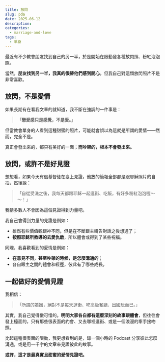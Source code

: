 ```yaml
---
title: 放閃
slug: pda
date: 2025-06-12
description: 
categories:
  - marriage-and-love
tags:
  - 單身
---
```

最近有不少教會朋友找到自己的另一半，於是開始在限動發各種放閃照、粉紅泡泡照。

當然，**朋友找到另一半，我真的很替他們感到開心**。但我自己對這類放閃照片不是非常喜歡。

## 放閃，不是愛情

如果長期有在看我文章的就知道，我不斷在強調的一件事是：

> 「**戀愛感只是感覺，不是愛。**」

但當教會單身的人看到這種甜蜜的照片，可能就會誤以為這就是所謂的愛情——然而，完全不是。

真正會發出來的，都只有美好的一面；**而吵架的，根本不會發出來。**

## 放閃，或許不是好見證

想想看，如果今天有個基督徒在臺上見證，他放的簡報全部都是跟耶穌照片的自拍，然後說：

> 「自從受洗之後，我每天都跟耶穌一起逛街、吃飯，有好多粉紅泡泡喔～～！」

我猜多數人不會因為這個見證得到力量吧。

我自己會得到力量的見證是例如：

- 雖然有些價值觀跟神不同，但是在不斷跟主禱告對話之後想通了；
- **按照耶穌所教導的去愛仇敵**，所以體會或得到了某些祝福。

同理，我喜歡看到的愛情是例如：

- **在意見不同，甚至吵架的時候，是怎麼溝通的；**
- 各自跟主之間的體會和經歷，彼此有了哪些成長。

## 一起做好的愛情見證

我相信：

> 「所謂的婚姻，絕對不是每天逛街、吃高級餐廳、出國玩而已。」

其實，我自己覺得蠻可惜的。**明明大家各自都有這麼深刻的故事跟體會**，但往往會發上檯面的，只有那些很表面的約會、又去哪裡逛街、或是一個浪漫的牽手接吻照。

比起這種很表面的限動，我更想看到的是，錄一個小時的 Podcast 分享彼此怎麼溝通，或是用一千字的文章來見證彼此的故事。

**或許，這才是最真實且甜蜜的愛情見證吧。**
